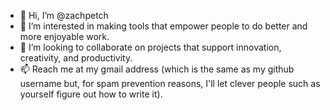 - 👋 Hi, I’m @zachpetch
- 👀 I’m interested in making tools that empower people to do better and more enjoyable work.
- 💞️ I’m looking to collaborate on projects that support innovation, creativity, and productivity.
- 📫 Reach me at my gmail address (which is the same as my github username but, for spam prevention reasons, I'll let clever people such as yourself figure out how to write it).

<!---
zachpetch/zachpetch is a ✨ special ✨ repository because its `README.md` (this file) appears on your GitHub profile.
You can click the Preview link to take a look at your changes.
--->
